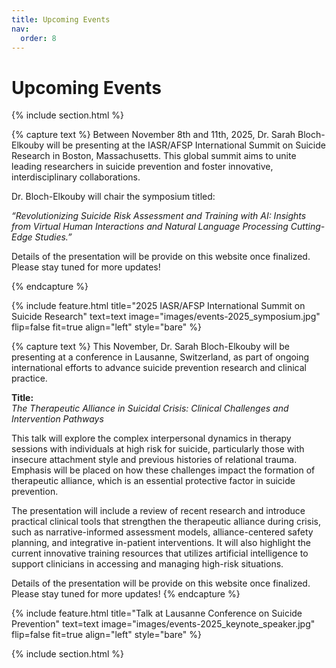 ```yaml
---
title: Upcoming Events
nav:
  order: 8
---
```


# Upcoming Events

{% include section.html %}
<p>
  {% capture text %}
  Between November 8th and 11th, 2025, Dr. Sarah Bloch-Elkouby will be presenting at the IASR/AFSP International Summit on Suicide Research in Boston, Massachusetts. This global summit aims to unite leading researchers in suicide prevention and foster innovative, interdisciplinary collaborations.

  Dr. Bloch-Elkouby will chair the symposium titled:
  
  _“Revolutionizing Suicide Risk Assessment and Training with AI: Insights from Virtual Human Interactions and Natural Language Processing Cutting-Edge Studies.”_

  Details of the presentation will be provide on this website once finalized. Please stay tuned for more updates!
  
  {% endcapture %}

  {% include feature.html
    title="2025 IASR/AFSP International Summit on Suicide Research"
    text=text
    image="images/events-2025_symposium.jpg"
    flip=false
    fit=true
    align="left"
    style="bare"
  %}
</p>

<p>
  {% capture text %}
  This November, Dr. Sarah Bloch-Elkouby will be presenting at a conference in Lausanne, Switzerland, as part of ongoing international efforts to advance suicide prevention research and clinical practice.

  **Title:**  
  _The Therapeutic Alliance in Suicidal Crisis: Clinical Challenges and Intervention Pathways_

  This talk will explore the complex interpersonal dynamics in therapy sessions with individuals at high risk for suicide, particularly those with insecure attachment style and previous histories of relational trauma. Emphasis will be placed on how these challenges impact the formation of therapeutic alliance, which is an essential protective factor in suicide prevention.

  The presentation will include a review of recent research and introduce practical clinical tools that strengthen the therapeutic alliance during crisis, such as narrative-informed assessment models, alliance-centered safety planning, and integrative in-patient interventions. It will also highlight the current innovative training resources that utilizes artificial intelligence to support clinicians in accessing and managing high-risk situations.

  Details of the presentation will be provide on this website once finalized. Please stay tuned for more updates!
  {% endcapture %}

  {% include feature.html
    title="Talk at Lausanne Conference on Suicide Prevention"
    text=text
    image="images/events-2025_keynote_speaker.jpg"
    flip=false
    fit=true
    align="left"
    style="bare"
  %}
</p>
{% include section.html %}
